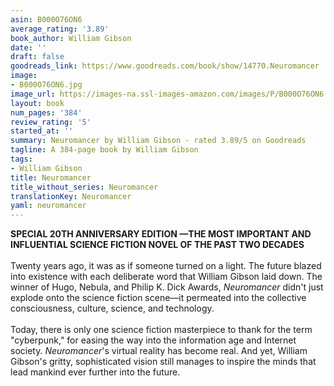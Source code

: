 ```yaml
---
asin: B000O76ON6
average_rating: '3.89'
book_author: William Gibson
date: ''
draft: false
goodreads_link: https://www.goodreads.com/book/show/14770.Neuromancer
image:
- B000O76ON6.jpg
image_url: https://images-na.ssl-images-amazon.com/images/P/B000O76ON6.01._SCLZZZZZZZ.jpg
layout: book
num_pages: '384'
review_rating: '5'
started_at: ''
summary: Neuromancer by William Gibson - rated 3.89/5 on Goodreads
tagline: A 384-page book by William Gibson
tags:
- William Gibson
title: Neuromancer
title_without_series: Neuromancer
translationKey: Neuromancer
yaml: neuromancer
---
```


<b>SPECIAL 20TH ANNIVERSARY EDITION —THE MOST IMPORTANT AND INFLUENTIAL SCIENCE FICTION NOVEL OF THE PAST TWO DECADES<br /></b><br />Twenty years ago, it was as if someone turned on a light. The future blazed into existence with each deliberate word that William Gibson laid down. The winner of Hugo, Nebula, and Philip K. Dick Awards, <i>Neuromancer</i> didn't just explode onto the science fiction scene—it permeated into the collective consciousness, culture, science, and technology.<br /><br />Today, there is only one science fiction masterpiece to thank for the term "cyberpunk," for easing the way into the information age and Internet society. <i>Neuromancer</i>'s virtual reality has become real. And yet, William Gibson's gritty, sophisticated vision still manages to inspire the minds that lead mankind ever further into the future.